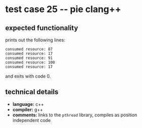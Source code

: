 # test case 25 -- pie clang++

## expected functionality
prints out the following lines:
```
consumed resource: 87
consumed resource: 17
consumed resource: 91
consumed resource: 100
consumed resource: 17
```
and exits with code 0.

## technical details
- **language:** c++
- **compiler:** g++
- **comments:** links to the `pthread` library, compiles as position independent code
